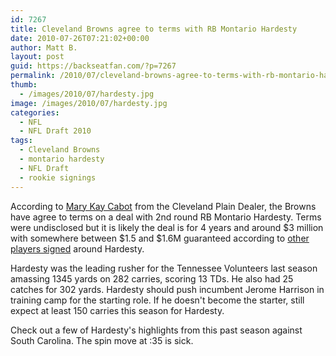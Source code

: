 ```yaml
---
id: 7267
title: Cleveland Browns agree to terms with RB Montario Hardesty
date: 2010-07-26T07:21:02+00:00
author: Matt B.
layout: post
guid: https://backseatfan.com/?p=7267
permalink: /2010/07/cleveland-browns-agree-to-terms-with-rb-montario-hardesty/
thumb:
  - /images/2010/07/hardesty.jpg
image: /images/2010/07/hardesty.jpg
categories:
  - NFL
  - NFL Draft 2010
tags:
  - Cleveland Browns
  - montario hardesty
  - NFL Draft
  - rookie signings
---
```


<div class="entry">
  <p>
    According to <a href="https://www.cleveland.com/browns/index.ssf/2010/07/cleveland_browns_agree_to_term_1.html">Mary Kay Cabot</a> from the Cleveland Plain Dealer, the Browns have agree to terms on a deal with 2nd round RB Montario Hardesty. Terms were undisclosed but it is likely the deal is for 4 years and around $3 million with somewhere between $1.5 and $1.6M guaranteed according to <a href="https://backseatfan.com/index.php/2010/04/2010-nfl-draft-rookie-signing-status/">other players signed</a> around Hardesty.
  </p>

  <p>
    Hardesty was the leading rusher for the Tennessee Volunteers last season amassing 1345 yards on 282 carries, scoring 13 TDs. He also had 25 catches for 302 yards. Hardesty should push incumbent Jerome Harrison in training camp for the starting role. If he doesn't become the starter, still expect at least 150 carries this season for Hardesty.
  </p>

  <p>
    Check out a few of Hardesty's highlights from this past season against South Carolina. The spin move at :35 is sick.<br />
  </p>
</div>
